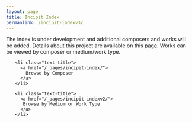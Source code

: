 ```yaml
---
layout: page
title: Incipit Index
permanlink: /incipit-indexv3/
---
```

The index is under development and additional composers and works will be added. Details about this project are available on this [page](https://annakijas1.github.io/rebalancing-music-canon/about/). Works can be viewed by composer or medium/work type.

<div class="toc">
  <ul class="post">
    
    <li class="text-title">
      <a href="/_pages/incipit-index/">
        Browse by Composer
      </a>
    </li>

    <li class="text-title">
      <a href="/_pages/incipit-indexv2/">
       Browse by Medium or Work Type
      </a>
    </li>
  
  </ul>
</div>